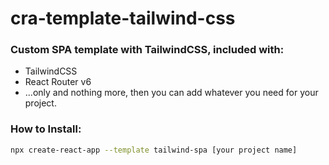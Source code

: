 # cra-template-tailwind-css

### Custom SPA template with TailwindCSS, included with:

- TailwindCSS
- React Router v6
- ...only and nothing more, then you can add whatever you need for your project.

### How to Install:

```bash
npx create-react-app --template tailwind-spa [your project name]
```
